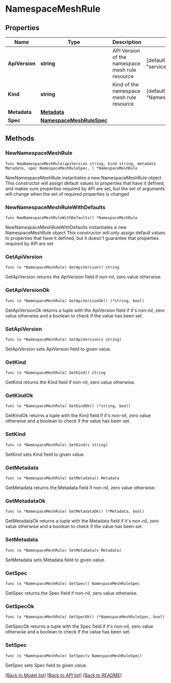# NamespaceMeshRule

## Properties

Name | Type | Description | Notes
------------ | ------------- | ------------- | -------------
**ApiVersion** | **string** | API Version of the namespace mesh rule resource | [default to "servicemesh.k8smgmt.io/v3"]
**Kind** | **string** | Kind of the namespace mesh rule resource | [default to "NamespaceMeshRule"]
**Metadata** | [**Metadata**](Metadata.md) |  | 
**Spec** | [**NamespaceMeshRuleSpec**](NamespaceMeshRuleSpec.md) |  | 

## Methods

### NewNamespaceMeshRule

`func NewNamespaceMeshRule(apiVersion string, kind string, metadata Metadata, spec NamespaceMeshRuleSpec, ) *NamespaceMeshRule`

NewNamespaceMeshRule instantiates a new NamespaceMeshRule object
This constructor will assign default values to properties that have it defined,
and makes sure properties required by API are set, but the set of arguments
will change when the set of required properties is changed

### NewNamespaceMeshRuleWithDefaults

`func NewNamespaceMeshRuleWithDefaults() *NamespaceMeshRule`

NewNamespaceMeshRuleWithDefaults instantiates a new NamespaceMeshRule object
This constructor will only assign default values to properties that have it defined,
but it doesn't guarantee that properties required by API are set

### GetApiVersion

`func (o *NamespaceMeshRule) GetApiVersion() string`

GetApiVersion returns the ApiVersion field if non-nil, zero value otherwise.

### GetApiVersionOk

`func (o *NamespaceMeshRule) GetApiVersionOk() (*string, bool)`

GetApiVersionOk returns a tuple with the ApiVersion field if it's non-nil, zero value otherwise
and a boolean to check if the value has been set.

### SetApiVersion

`func (o *NamespaceMeshRule) SetApiVersion(v string)`

SetApiVersion sets ApiVersion field to given value.


### GetKind

`func (o *NamespaceMeshRule) GetKind() string`

GetKind returns the Kind field if non-nil, zero value otherwise.

### GetKindOk

`func (o *NamespaceMeshRule) GetKindOk() (*string, bool)`

GetKindOk returns a tuple with the Kind field if it's non-nil, zero value otherwise
and a boolean to check if the value has been set.

### SetKind

`func (o *NamespaceMeshRule) SetKind(v string)`

SetKind sets Kind field to given value.


### GetMetadata

`func (o *NamespaceMeshRule) GetMetadata() Metadata`

GetMetadata returns the Metadata field if non-nil, zero value otherwise.

### GetMetadataOk

`func (o *NamespaceMeshRule) GetMetadataOk() (*Metadata, bool)`

GetMetadataOk returns a tuple with the Metadata field if it's non-nil, zero value otherwise
and a boolean to check if the value has been set.

### SetMetadata

`func (o *NamespaceMeshRule) SetMetadata(v Metadata)`

SetMetadata sets Metadata field to given value.


### GetSpec

`func (o *NamespaceMeshRule) GetSpec() NamespaceMeshRuleSpec`

GetSpec returns the Spec field if non-nil, zero value otherwise.

### GetSpecOk

`func (o *NamespaceMeshRule) GetSpecOk() (*NamespaceMeshRuleSpec, bool)`

GetSpecOk returns a tuple with the Spec field if it's non-nil, zero value otherwise
and a boolean to check if the value has been set.

### SetSpec

`func (o *NamespaceMeshRule) SetSpec(v NamespaceMeshRuleSpec)`

SetSpec sets Spec field to given value.



[[Back to Model list]](../README.md#documentation-for-models) [[Back to API list]](../README.md#documentation-for-api-endpoints) [[Back to README]](../README.md)



